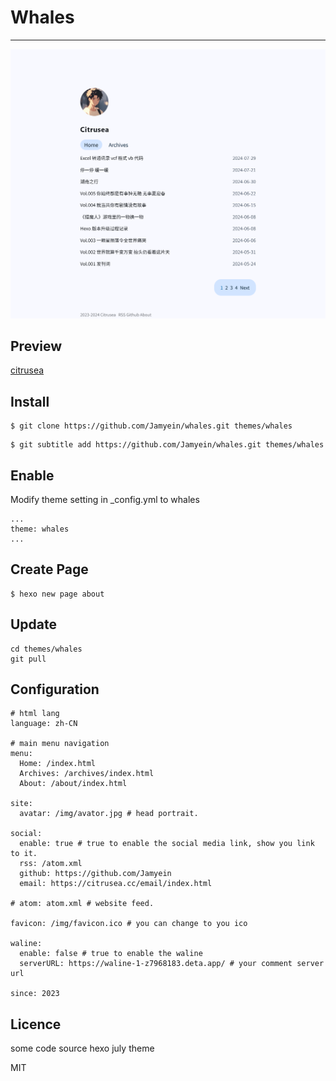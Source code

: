 # Whales

---

<center><img src="./source/img/preview.png"></center>

Preview
---
[citrusea](https://citrusea.cc)

Install
-------

```
$ git clone https://github.com/Jamyein/whales.git themes/whales
```

```
$ git subtitle add https://github.com/Jamyein/whales.git themes/whales
```


Enable
------

Modify theme setting in _config.yml to whales

```
...
theme: whales
...
```


Create Page
-----------

```
$ hexo new page about
```

Update
------

```
cd themes/whales
git pull
```

Configuration
-------------

```
# html lang
language: zh-CN

# main menu navigation
menu:
  Home: /index.html
  Archives: /archives/index.html
  About: /about/index.html

site:
  avatar: /img/avator.jpg # head portrait.

social:
  enable: true # true to enable the social media link, show you link to it.
  rss: /atom.xml
  github: https://github.com/Jamyein
  email: https://citrusea.cc/email/index.html

# atom: atom.xml # website feed.

favicon: /img/favicon.ico # you can change to you ico

waline: 
  enable: false # true to enable the waline
  serverURL: https://waline-1-z7968183.deta.app/ # your comment server url

since: 2023
```

Licence
-------
some code source hexo july theme

MIT
